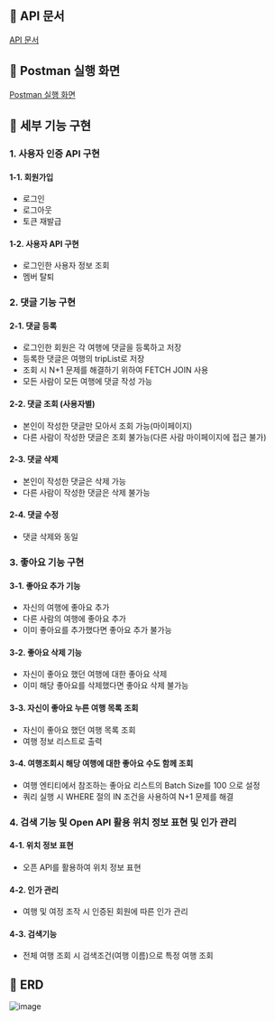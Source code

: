 ## 📌 API 문서

[API 문서](https://gifted-feet-c42.notion.site/Toy-Project-3-API-78055894df504505ad73b39e83f1676d#876ccfd66857429fa05a5227bc0eecca)

## 📌 Postman 실행 화면

[Postman 실행 화면](https://www.notion.so/3-f57a1bb8dc244d859db99d4768402b23?p=4fe16400b0944d15b258fe64cb9b041b&pm=s)

## 📌 세부 기능 구현

### 1. 사용자 인증 API 구현

#### 1-1. 회원가입

* 로그인
* 로그아웃
* 토큰 재발급

#### 1-2. 사용자 API 구현

* 로그인한 사용자 정보 조회
* 멤버 탈퇴

### 2. 댓글 기능 구현

#### 2-1. 댓글 등록

* 로그인한 회원은 각 여행에 댓글을 등록하고 저장
* 등록한 댓글은 여행의 tripList로 저장
* 조회 시 N+1 문제를 해결하기 위하여 FETCH JOIN 사용
* 모든 사람이 모든 여행에 댓글 작성 가능

#### 2-2. 댓글 조회 (사용자별)

* 본인이 작성한 댓글만 모아서 조회 가능(마이페이지)
* 다른 사람이 작성한 댓글은 조회 불가능(다른 사람 마이페이지에 접근 불가)

#### 2-3. 댓글 삭제

* 본인이 작성한 댓글은 삭제 가능
* 다른 사람이 작성한 댓글은 삭제 불가능

#### 2-4. 댓글 수정

* 댓글 삭제와 동일

### 3. 좋아요 기능 구현

#### 3-1. 좋아요 추가 기능

* 자신의 여행에 좋아요 추가
* 다른 사람의 여행에 좋아요 추가
* 이미 좋아요를 추가했다면 좋아요 추가 불가능

#### 3-2. 좋아요 삭제 기능

* 자신이 좋아요 했던 여행에 대한 좋아요 삭제
* 이미 해당 좋아요를 삭제했다면 좋아요 삭제 불가능

#### 3-3. 자신이 좋아요 누른 여행 목록 조회

* 자신이 좋아요 했던 여행 목록 조회
* 여행 정보 리스트로 출력

#### 3-4. 여행조회시 해당 여행에 대한 좋아요 수도 함께 조회
* 여행 엔티티에서 참조하는 좋아요 리스트의 Batch Size를 100 으로 설정
* 쿼리 실행 시 WHERE 절의 IN 조건을 사용하여 N+1 문제를 해결 

### 4. 검색 기능 및 Open API 활용 위치 정보 표현 및 인가 관리

#### 4-1. 위치 정보 표현

* 오픈 API를 활용하여 위치 정보 표현

#### 4-2. 인가 관리

* 여행 및 여정 조작 시 인증된 회원에 따른 인가 관리

#### 4-3. 검색기능

* 전체 여행 조회 시 검색조건(여행 이름)으로 특정 여행 조회

## 📌 ERD

![image](https://github.com/FC-BE-ToyProject-Team3/KDT_Y_BE_Toy_Project3/assets/139152515/a3cc7c0b-f550-46ff-b519-0c2ad081f159)
